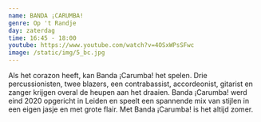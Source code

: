 ```yaml
---
name: BANDA ¡CARUMBA!
genre: Op 't Randje
day: zaterdag
time: 16:45 - 18:00
youtube: https://www.youtube.com/watch?v=4OSxWPsSFwc
image: /static/img/5_bc.jpg
---
```

Als het corazon heeft, kan Banda ¡Carumba! het spelen. Drie percussionisten, twee blazers, een contrabassist, accordeonist, gitarist en zanger krijgen overal de heupen aan het draaien. Banda ¡Carumba! werd eind 2020 opgericht in Leiden en speelt een spannende mix van stijlen in een eigen jasje en met grote flair. Met Banda ¡Carumba! is het altijd zomer.